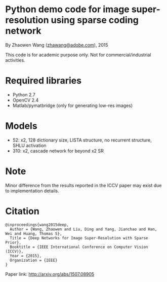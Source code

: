 # Python demo code for image super-resolution using sparse coding network

By Zhaowen Wang (zhawang@adobe.com), 2015

This code is for academic purpose only. Not for commercial/industrial activities.

# Required libraries
* Python 2.7
* OpenCV 2.4
* Matlab/pymatbridge (only for generating low-res images)

# Models
- 52: x2, 128 dictionary size, LISTA structure, no recurrent structure, SHLU activation
- 310: x2, cascade network for beyond x2 SR

# Note
Minor difference from the results reported in the ICCV paper may exist due to implementation details.

# Citation

    @inproceedings{wang2015deep,
      Author = {Wang, Zhaowen and Liu, Ding and Yang, Jianchao and Han, Wei and Huang, Thomas S},
      Title = {Deep Networks for Image Super-Resolution with Sparse Prior},
      Booktitle = {IEEE International Conference on Computer Vision (ICCV)},
      Year = {2015},
      Organization = {IEEE}
    }
Paper link: http://arxiv.org/abs/1507.08905

